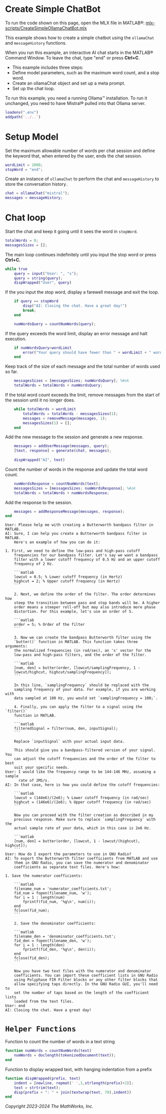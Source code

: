 
# Create Simple ChatBot

To run the code shown on this page, open the MLX file in MATLAB®: [mlx-scripts/CreateSimpleOllamaChatBot.mlx](mlx-scripts/CreateSimpleOllamaChatBot.mlx) 

This example shows how to create a simple chatbot using the `ollamaChat` and `messageHistory` functions.


When you run this example, an interactive AI chat starts in the MATLAB® Command Window. To leave the chat, type "end" or press **Ctrl+C**.

-  This example includes three steps: 
-  Define model parameters, such as the maximum word count, and a stop word. 
-  Create an ollamaChat object and set up a meta prompt. 
-  Set up the chat loop. 

To run this example, you need a running Ollama™ installation. To run it unchanged, you need to have Mistral® pulled into that Ollama server.

```matlab
loadenv(".env")
addpath('../..')
```
# Setup Model

Set the maximum allowable number of words per chat session and define the keyword that, when entered by the user, ends the chat session.

```matlab
wordLimit = 2000;
stopWord = "end";
```

Create an instance of `ollamaChat` to perform the chat and `messageHistory` to store the conversation history`.`

```matlab
chat = ollamaChat("mistral");
messages = messageHistory;
```
# Chat loop

Start the chat and keep it going until it sees the word in `stopWord`.

```matlab
totalWords = 0;
messagesSizes = [];
```

The main loop continues indefinitely until you input the stop word or press **Ctrl+C.**

```matlab
while true
    query = input("User: ", "s");
    query = string(query);
    dispWrapped("User", query)
```

If the you input the stop word, display a farewell message and exit the loop.

```matlab
    if query == stopWord
        disp("AI: Closing the chat. Have a great day!")
        break;
    end

    numWordsQuery = countNumWords(query);
```

If the query exceeds the word limit, display an error message and halt execution.

```matlab
    if numWordsQuery>wordLimit
        error("Your query should have fewer than " + wordLimit + " words. You query had " + numWordsQuery + " words.")
    end
```

Keep track of the size of each message and the total number of words used so far.

```matlab
    messagesSizes = [messagesSizes; numWordsQuery]; %#ok
    totalWords = totalWords + numWordsQuery;
```

If the total word count exceeds the limit, remove messages from the start of the session until it no longer does.

```matlab
    while totalWords > wordLimit
        totalWords = totalWords - messagesSizes(1);
        messages = removeMessage(messages, 1);
        messagesSizes(1) = [];
    end
```

Add the new message to the session and generate a new response.

```matlab
    messages = addUserMessage(messages, query);
    [text, response] = generate(chat, messages);
    
    dispWrapped("AI", text)
```

Count the number of words in the response and update the total word count.

```matlab
    numWordsResponse = countNumWords(text);
    messagesSizes = [messagesSizes; numWordsResponse]; %#ok
    totalWords = totalWords + numWordsResponse;
```

Add the response to the session.

```matlab
    messages = addResponseMessage(messages, response);
end
```

```matlabTextOutput
User: Please help me with creating a Butterworth bandpass filter in MATLAB.
AI: Sure, I can help you create a Butterworth bandpass filter in MATLAB. 
    Here's an example of how you can do it:
    
1. First, we need to define the low-pass and high-pass cutoff
    frequencies for our bandpass filter. Let's say we want a bandpass 
    filter with a lower cutoff frequency of 0.5 Hz and an upper cutoff 
    frequency of 2 Hz.
    
    ```matlab
    lowcut = 0.5; % Lower cutoff frequency (in Hertz)
    highcut = 2; % Upper cutoff frequency (in Hertz)
    ```
    
    2. Next, we define the order of the filter. The order determines how 
    steep the transition between pass and stop bands will be. A higher 
    order means a steeper roll-off but may also introduce more phase 
    distortion. For this example, let's use an order of 5.
    
    ```matlab
    order = 5; % Order of the filter
    ```
    
    3. Now we can create the bandpass Butterworth filter using the 
    `butter()` function in MATLAB. This function takes three arguments: 
    the normalized frequencies (in rad/sec), an 's' vector for the 
    low-pass and high-pass filters, and the order of the filter.
    
    ```matlab
    [num, den] = butter(order, [lowcut/samplingFrequency, 1 - 
    lowcut/highcut, highcut/samplingFrequency]);
    ```
    
    In this line, `samplingFrequency` should be replaced with the 
    sampling frequency of your data. For example, if you are working with 
    data sampled at 100 Hz, you would set `samplingFrequency = 100;`.
    
    4. Finally, you can apply the filter to a signal using the `filter()` 
    function in MATLAB.
    
    ```matlab
    filteredSignal = filter(num, den, inputSignal);
    ```
    
    Replace `inputSignal` with your actual input data.
    
    This should give you a bandpass-filtered version of your signal. You 
    can adjust the cutoff frequencies and the order of the filter to best 
    suit your specific needs.
User: I would like the frequency range to be 144-146 MHz, assuming a sample 
      rate of 2MS/s.
AI: In that case, here is how you could define the cutoff frequencies:
    
    ```matlab
    lowcut = (144e6)/(2e6); % Lower cutoff frequency (in rad/sec)
    highcut = (146e6)/(2e6); % Upper cutoff frequency (in rad/sec)
    ```
    
    Now you can proceed with the filter creation as described in my 
    previous response. Make sure to replace `samplingFrequency` with the 
    actual sample rate of your data, which in this case is 2e6 Hz.
    
    ```matlab
    [num, den] = butter(order, [lowcut, 1 - lowcut/(highcut), highcut]);
    ```
User: How do I export the parameters to use in GNU Radio?
AI: To export the Butterworth filter coefficients from MATLAB and use 
    them in GNU Radio, you can save the numerator and denominator 
    coefficients as separate text files. Here's how:
    
1. Save the numerator coefficients:
    
    ```matlab
    filename_num = 'numerator_coefficients.txt';
    fid_num = fopen(filename_num, 'w');
    for i = 1 : length(num)
        fprintf(fid_num, '%g\n', num(i));
    end
    fclose(fid_num);
    ```
    
    2. Save the denominator coefficients:
    
    ```matlab
    filename_den = 'denominator_coefficients.txt';
    fid_den = fopen(filename_den, 'w');
    for i = 1 : length(den)
        fprintf(fid_den, '%g\n', den(i));
    end
    fclose(fid_den);
    ```
    
    Now you have two text files with the numerator and denominator 
    coefficients. You can import these coefficient lists in GNU Radio 
    using Polyphase FIR Filter blocks or any other filter blocks that 
    allow specifying taps directly. In the GNU Radio GUI, you'll need to 
    set the number of taps based on the length of the coefficient lists 
    loaded from the text files.
User: end
AI: Closing the chat. Have a great day!
```
# `Helper Functions`

Function to count the number of words in a text string

```matlab
function numWords = countNumWords(text)
    numWords = doclength(tokenizedDocument(text));
end
```

Function to display wrapped text, with hanging indentation from a prefix

```matlab
function dispWrapped(prefix, text)
    indent = [newline, repmat(' ',1,strlength(prefix)+2)];
    text = strtrim(text);
    disp(prefix + ": " + join(textwrap(text, 70),indent))
end
```

*Copyright 2023\-2024 The MathWorks, Inc.*

